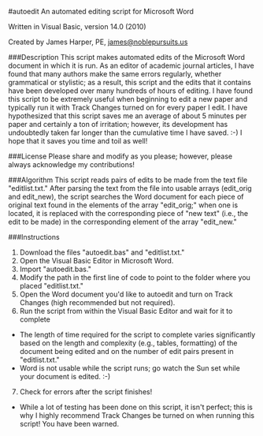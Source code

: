 #autoedit
An automated editing script for Microsoft Word

Written in Visual Basic, version 14.0 (2010)

Created by James Harper, PE, james@noblepursuits.us

###Description
This script makes automated edits of the Microsoft Word document in which it is run. As an editor of academic journal articles, I have found that many authors make the same errors regularly, whether grammatical or stylistic; as a result, this script and the edits that it contains have been developed over many hundreds of hours of editing. I have found this script to be extremely useful when beginning to edit a new paper and typically run it with Track Changes turned on for every paper I edit. I have hypothesized that this script saves me an average of about 5 minutes per paper and certainly a ton of irritation; however, its development has undoubtedly taken far longer than the cumulative time I have saved. :-) I hope that it saves you time and toil as well!

###License
Please share and modify as you please; however, please always acknowledge my contributions!

###Algorithm
This script reads pairs of edits to be made from the text file "editlist.txt." After parsing the text from the file into usable arrays (edit_orig and edit_new), the script searches the Word document for each piece of original text found in the elements of the array "edit_orig;" when one is located, it is replaced with the corresponding piece of "new text" (i.e., the edit to be made) in the corresponding element of the array "edit_new."

###Instructions
1. Download the files "autoedit.bas" and "editlist.txt."
2. Open the Visual Basic Editor in Microsoft Word.
3. Import "autoedit.bas."
4. Modify the path in the first line of code to point to the folder where you placed "editlist.txt."
5. Open the Word document you'd like to autoedit and turn on Track Changes (high recommended but not required).
6. Run the script from within the Visual Basic Editor and wait for it to complete
  * The length of time required for the script to complete varies significantly based on the length and complexity (e.g., tables, formatting) of the document being edited and on the number of edit pairs present in "editlist.txt."
  * Word is not usable while the script runs; go watch the Sun set while your document is edited. :-)
7. Check for errors after the script finishes!
  * While a lot of testing has been done on this script, it isn't perfect; this is why I highly recommend Track Changes be turned on when running this script! You have been warned.
